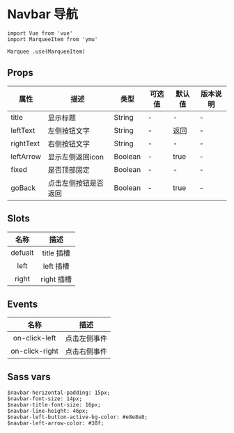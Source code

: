 # Navbar 导航

```JS
import Vue from 'vue'
import MarqueeItem from 'ymu'

Marquee .use(MarqueeItem)
```


## Props

| 属性 | 描述 | 类型 | 可选值 | 默认值 | 版本说明 |
| - | - | - | - | - | - |
| title | 显示标题 | String | - | - | - |
| leftText | 左侧按钮文字 | String | - | 返回 | - |
| rightText | 右侧按钮文字 | String | - | - | - |
| leftArrow | 显示左侧返回icon | Boolean | - | true | - |
| fixed | 是否顶部固定 | Boolean | - | - | - |
| goBack | 点击左侧按钮是否返回 | Boolean | - | true | - |


## Slots

| 名称 | 描述 |
| :-: | :-: |
| defualt | title 插槽 |
| left | left 插槽 |
| right | right 插槽 |


## Events

| 名称 | 描述 |
| :-: | :-: |
| on-click-left | 点击左侧事件 |
| on-click-right | 点击右侧事件 |


## Sass vars

```
$navbar-herizontal-padding: 15px;
$navbar-font-size: 14px;
$navbar-title-font-size: 16px;
$navbar-line-height: 46px;
$navbar-left-button-active-bg-color: #e8e8e8;
$navbar-left-arrow-color: #38f;
```